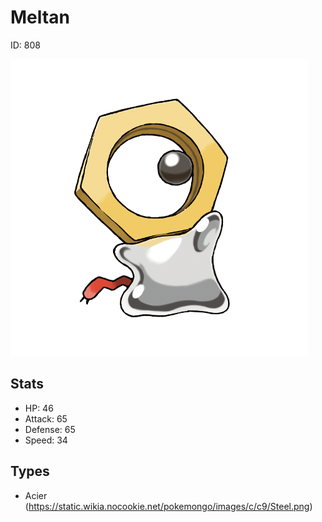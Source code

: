 # Meltan


ID: 808

![](https://raw.githubusercontent.com/PokeAPI/sprites/master/sprites/pokemon/other/official-artwork/808.png "Meltan")

## Stats


 - HP: 46
 - Attack: 65
 - Defense: 65
 - Speed: 34

## Types


 - Acier (https://static.wikia.nocookie.net/pokemongo/images/c/c9/Steel.png)
